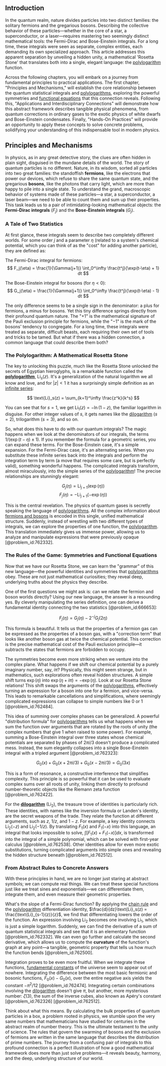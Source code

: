 ## Introduction
In the quantum realm, nature divides particles into two distinct families: the solitary fermions and the gregarious bosons. Describing the collective behavior of these particles—whether in the core of a star, a superconductor, or a laser—requires mastering two seemingly distinct mathematical tools: the Fermi-Dirac and Bose-Einstein integrals. For a long time, these integrals were seen as separate, complex entities, each demanding its own specialized approach. This article addresses this apparent separation by unveiling a hidden unity, a mathematical 'Rosetta Stone' that translates both into a single, elegant language: the [polylogarithm](@article_id:200912) function.

Across the following chapters, you will embark on a journey from fundamental principles to practical applications. The first chapter, "Principles and Mechanisms," will establish the core relationship between the quantum statistical integrals and [polylogarithms](@article_id:203777), exploring the powerful symmetries and [functional equations](@article_id:199169) that this connection reveals. Following this, "Applications and Interdisciplinary Connections" will demonstrate how this abstract framework describes tangible physical phenomena, from quantum corrections in ordinary gases to the exotic physics of white dwarfs and Bose-Einstein condensates. Finally, "Hands-On Practices" will provide an opportunity to apply these concepts to solve concrete problems, solidifying your understanding of this indispensable tool in modern physics.

## Principles and Mechanisms

In physics, as in any great detective story, the clues are often hidden in plain sight, disguised in the mundane details of the world. The story of quantum particles is no different. Nature, in its wisdom, sorted all particles into two great families: the standoffish **fermions**, like the electrons that power our devices, which refuse to share the same quantum state, and the gregarious **bosons**, like the photons that carry light, which are more than happy to pile into a single state. To understand the grand, macroscopic behavior of systems made of these particles—a star, a superconductor, a laser beam—we need to be able to count them and sum up their properties. This task leads us to a pair of intimidating-looking mathematical objects: the **Fermi-Dirac integrals** ($F_j$) and the **Bose-Einstein integrals** ($G_j$).

### A Tale of Two Statistics

At first glance, these integrals seem to describe two completely different worlds. For some order $j$ and a parameter $\eta$ (related to a system's chemical potential, which you can think of as the "cost" for adding another particle), they are defined as:

The Fermi-Dirac integral for fermions:
$$ F_j(\eta) = \frac{1}{\Gamma(j+1)} \int_0^\infty \frac{t^j}{\exp(t-\eta) + 1} dt $$

The Bose-Einstein integral for bosons (for $\eta \lt 0$):
$$ G_j(\eta) = \frac{1}{\Gamma(j+1)} \int_0^\infty \frac{t^j}{\exp(t-\eta) - 1} dt $$

The only difference seems to be a single sign in the denominator: a plus for fermions, a minus for bosons. Yet this tiny difference springs directly from their profound quantum nature. The "$+1$" is the mathematical signature of the Pauli exclusion principle for fermions, while the "$-1$" is the mark of the bosons' tendency to congregate. For a long time, these integrals were treated as separate, difficult beasts, each requiring their own set of tools and tricks to be tamed. But what if there was a hidden connection, a common language that could describe them both?

### The Polylogarithm: A Mathematical Rosetta Stone

The key to unlocking this puzzle, much like the Rosetta Stone unlocked the secrets of Egyptian hieroglyphs, is a remarkable function called the **[polylogarithm](@article_id:200912)**, $\text{Li}_s(z)$. It's a generalization of the natural logarithm we all know and love, and for $|z| \lt 1$ it has a surprisingly simple definition as an [infinite series](@article_id:142872):

$$ \text{Li}_s(z) = \sum_{k=1}^\infty \frac{z^k}{k^s} $$

You can see that for $s=1$, we get $\text{Li}_1(z) = -\ln(1-z)$, the familiar logarithm in disguise. For other integer values of $s$, it gets names like the [dilogarithm](@article_id:202228) ($s=2$), trilogarithm ($s=3$), and so on.

So, what does this have to do with our quantum integrals? The magic happens when we look at the denominators of our integrals, the terms $1/(\exp(t-\eta) \pm 1)$. If you remember the formula for a geometric series, you can expand these terms. For the Bose-Einstein case, it's a simple expansion. For the Fermi-Dirac case, it's an alternating series. When you substitute these infinite series back into the integrals and perform the integration term by term (a move that requires some care, but is perfectly valid), something wonderful happens. The complicated integrals transform, almost miraculously, into the simple series of the [polylogarithm](@article_id:200912)! The precise relationships are stunningly elegant:

$$ G_j(\eta) = \text{Li}_{j+1}(\exp(\eta)) $$
$$ F_j(\eta) = -\text{Li}_{j+1}(-\exp(\eta)) $$

This is the central revelation. The physics of quantum gases is secretly speaking the language of [polylogarithms](@article_id:203777). All the complex information about [fermions and bosons](@article_id:137785) is encoded in this single, unified mathematical structure. Suddenly, instead of wrestling with two different types of integrals, we can explore the properties of one function, the [polylogarithm](@article_id:200912). This translation immediately gives us immense power, allowing us to analyze and manipulate expressions that were previously opaque [@problem_id:762332].

### The Rules of the Game: Symmetries and Functional Equations

Now that we have our Rosetta Stone, we can learn the "grammar" of this new language—the powerful identities and symmetries that [polylogarithms](@article_id:203777) obey. These are not just mathematical curiosities; they reveal deep, underlying truths about the physics they describe.

One of the first questions we might ask is: can we relate the fermion and boson worlds directly? Using our new language, the answer is a resounding yes. By cleverly manipulating the series definition, one can derive a fundamental identity connecting the two statistics [@problem_id:666653]:

$$ F_j(\eta) = G_j(\eta) - 2^{-j} G_j(2\eta) $$

This formula is beautiful. It tells us that the properties of a fermion gas can be expressed as the properties of a boson gas, with a "correction term" that looks like another boson gas at twice the chemical potential. This correction is the precise mathematical cost of the Pauli exclusion principle—it subtracts the states that fermions are forbidden to occupy.

The symmetries become even more striking when we venture into the complex plane. What happens if we shift our chemical potential by a purely imaginary number, say, $i\pi$? Physically, this might seem strange, but in mathematics, such explorations often reveal hidden structures. A simple shift turns $\exp(\eta)$ into $\exp(\eta + i\pi) = -\exp(\eta)$. Look at our Rosetta Stone relations! This shift swaps the arguments of the [polylogarithms](@article_id:203777), effectively turning an expression for a boson into one for a fermion, and vice-versa. This leads to remarkable cancellations and simplifications, where seemingly complicated expressions can collapse to simple numbers like 0 or 1 [@problem_id:762484].

This idea of summing over complex phases can be generalized. A powerful "distribution formula" for [polylogarithms](@article_id:203777) tells us what happens when we sum the function over arguments that are rotated by the roots of unity (the complex numbers that give 1 when raised to some power). For example, summing a Bose-Einstein integral over three states whose chemical potentials are separated by phases of $2\pi i/3$ doesn't produce a complicated mess. Instead, the sum elegantly collapses into a single Bose-Einstein integral with a tripled argument [@problem_id:762323]:

$$ G_0(x) + G_0(x+2\pi i/3) + G_0(x-2\pi i/3) = G_0(3x) $$

This is a form of resonance, a constructive interference that simplifies complexity. This principle is so powerful that it can be used to evaluate complex sums over all roots of unity, linking them directly to profound number-theoretic objects like the Riemann zeta function [@problem_id:762422].

For the **[dilogarithm](@article_id:202228)** ($\text{Li}_2$), the treasure trove of identities is particularly rich. These identities, with names like the inversion formula or Landen's identity, are the secret weapons of the trade. They relate the function at different arguments, such as $z$, $1/z$, and $1-z$. For example, a key identity connects $\text{Li}_2(-z)$ and $\text{Li}_2(-1/z)$. By translating $F_1(x)$ and $F_1(-x)$ into this language, an integral that looks impossible to solve, $\int [F_1(x) + F_1(-x)] dx$, is transformed into the integral of a simple polynomial, which can be solved with first-year calculus [@problem_id:762538]. Other identities allow for even more exotic substitutions, turning complicated arguments into simple ones and revealing the hidden structure beneath [@problem_id:762512].

### From Abstract Rules to Concrete Answers

With these principles in hand, we are no longer just staring at abstract symbols; we can compute real things. We can treat these special functions just like we treat sines and exponentials—we can differentiate them, integrate them, and even measure their geometric properties.

What's the slope of a Fermi-Dirac function? By applying the [chain rule](@article_id:146928) and the [polylogarithm](@article_id:200912) differentiation identity, $\frac{d}{dz}\text{Li}_s(z) = \frac{\text{Li}_{s-1}(z)}{z}$, we find that differentiating lowers the order of the function. An expression involving $\text{Li}_2$ becomes one involving $\text{Li}_1$, which is just a simple logarithm. Suddenly, we can find the derivative of a sum of quantum statistical integrals and see that it is an elementary function [@problem_id:762332]. We can even go further and calculate the second derivative, which allows us to compute the **curvature** of the function's graph at any point—a tangible, geometric property that tells us how much the function bends [@problem_id:762500].

Integration proves to be even more fruitful. When we integrate these functions, [fundamental constants](@article_id:148280) of the universe seem to appear out of nowhere. Integrating the difference between the most basic fermionic and bosonic functions, $F_0(x) - G_0(x)$, over the entire negative axis yields the constant $-\pi^2/12$ [@problem_id:762474]. Integrating certain combinations involving the [dilogarithm](@article_id:202228) doesn't give $\pi$, but another, more mysterious number: $\zeta(3)$, the sum of the inverse cubes, also known as Apéry's constant [@problem_id:762326] [@problem_id:762512].

Think about what this means. By calculating the bulk properties of quantum particles in a box, a problem rooted in physics, we stumble upon the very same numbers that mathematicians have studied for centuries in the abstract realm of number theory. This is the ultimate testament to the unity of science. The rules that govern the swarming of bosons and the exclusion of fermions are written in the same language that describes the distribution of prime numbers. The journey from a confusing pair of integrals to this profound connection is a perfect illustration of how a good mathematical framework does more than just solve problems—it reveals beauty, harmony, and the deep, underlying structure of our world.